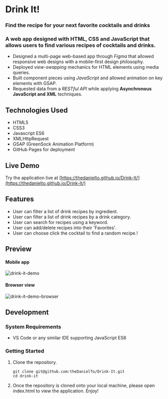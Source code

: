 # Drink It!
### Find the recipe for your next favorite cocktails and drinks
### A web app designed with HTML, CSS and JavaScript that allows users to find various recipes of cocktails and drinks.

 - Designed a multi-page web-based app through *Figma* that allowed responsive web designs with a mobile-first design philosophy.
 - Deployed *view-swapping* mechanics for HTML elements using media queries.
 - Built component pieces using *JavaScript* and allowed animation on key elements with GSAP.
 - Requested data from a *RESTful API* while applying **Asynchronous JavaScript and XML** techniques.

## Technologies Used

- HTML5
- CSS3
- Javascript ES6
- XMLHttpRequest
- GSAP (GreenSock Animation Platform)
- GitHub Pages for deployment

## Live Demo

Try the application live at [https://thedanielto.github.io/Drink-It/](https://thedanielto.github.io/Drink-It/)

## Features

- User can filter a list of drink recipes by ingredient.
- User can filter a list of drink recipes by a drink category.
- User can search for recipes using a keyword.
- User can add/delete recipes into their 'Favorites'.
- User can choose click the cocktail to find a random recipe.!

## Preview

#### Mobile app
![drink-it-demo](https://user-images.githubusercontent.com/82009814/128398336-d2e3768f-aa6c-4843-bc98-f31bdaeae5d5.gif)
#### Browser view
![drink-it-demo-browser](https://user-images.githubusercontent.com/82009814/128399646-a8212cb3-eeca-43b3-880a-f2139a04868d.gif)

## Development

### System Requirements

- VS Code or any similar IDE supporting JavaScript ES6

### Getting Started

1. Clone the repository.

    ```shell
    git clone git@github.com:theDanielTo/Drink-It.git
    cd drink-it
    ```

2. Once the repository is cloned onto your local machine, please open index.html to view the application. Enjoy!
